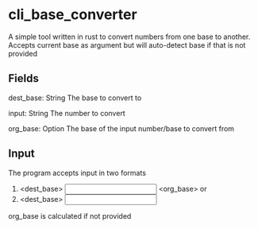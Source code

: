 # cli_base_converter
A simple tool written in rust to convert numbers from one base to another. Accepts current base as argument but will auto-detect base if that is not provided

## Fields
dest_base: String
The base to convert to

input: String
The number to convert

org_base: Option<String>
The base of the input number/base to convert from

## Input
The program accepts input in two formats
1. <dest_base> <input> <org_base>
or
2. <dest_base> <input>

org_base is calculated if not provided
